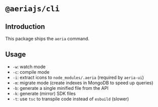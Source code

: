 # `@aeriajs/cli`

## Introduction

This package ships the `aeria` command.

## Usage

- `-w`: watch mode
- `-c`: compile mode
- `-i`: extract icons to `node_modules/.aeria` (required by `aeria-ui`)
- `-m`: migrate mode (create indexes in MongoDB to speed up queries)
- `-b`: generate a single minified file from the API
- `-k`: generate (mirror) SDK files
- `-t`: use `tsc` to transpile code instead of `esbuild` (slower)

